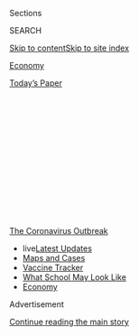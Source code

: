 <div id="app">

<div>

<div>

<div>

<div class="NYTAppHideMasthead css-1q2w90k e1suatyy0">

<div class="section css-ui9rw0 e1suatyy2">

<div class="css-eph4ug er09x8g0">

<div class="css-6n7j50">

</div>

<span class="css-1dv1kvn">Sections</span>

<div class="css-10488qs">

<span class="css-1dv1kvn">SEARCH</span>

</div>

[Skip to content](#site-content)[Skip to site
index](#site-index)

</div>

<div id="masthead-section-label" class="css-1wr3we4 eaxe0e00">

[Economy](https://www.nytimes3xbfgragh.onion/section/business/economy)

</div>

<div class="css-10698na e1huz5gh0">

</div>

</div>

<div id="masthead-bar-one" class="section hasLinks css-15hmgas e1csuq9d3">

<div class="css-uqyvli e1csuq9d0">

</div>

<div class="css-1uqjmks e1csuq9d1">

</div>

<div class="css-9e9ivx">

[](https://myaccount.nytimes3xbfgragh.onion/auth/login?response_type=cookie&client_id=vi)

</div>

<div class="css-1bvtpon e1csuq9d2">

[Today’s
Paper](https://www.nytimes3xbfgragh.onion/section/todayspaper)

</div>

</div>

</div>

</div>

<div data-aria-hidden="false">

<div id="site-content" data-role="main">

<div>

<div class="css-1aor85t" style="opacity:0.000000001;z-index:-1;visibility:hidden">

<div class="css-1hqnpie">

<div class="css-epjblv">

<span class="css-17xtcya">[Economy](/section/business/economy)</span><span class="css-x15j1o">|</span><span class="css-fwqvlz">As
the Pandemic Forced Layoffs, C.E.O.s Gave Up
Little</span>

</div>

<div class="css-k008qs">

<div class="css-1iwv8en">

<span class="css-18z7m18"></span>

<div>

</div>

</div>

<span class="css-1n6z4y">https://nyti.ms/337DM7E</span>

<div class="css-1705lsu">

<div class="css-4xjgmj">

<div class="css-4skfbu" data-role="toolbar" data-aria-label="Social Media Share buttons, Save button, and Comments Panel with current comment count" data-testid="share-tools">

  - 
  - 
  - 
  - 
    
    <div class="css-6n7j50">
    
    </div>

  - 

</div>

</div>

</div>

</div>

</div>

</div>

<div id="NYT_TOP_BANNER_REGION" class="css-13pd83m">

<div>

<div id="styln-prism-menu-1592847958612" class="section interactive-content interactive-size-medium css-1edisqu">

<div class="css-17ih8de interactive-body">

<div id="scroll-container" class="css-1gj85ro">

[<span class="styln-title-wrap"><span class="css-1pje3qr">The
Coronavirus</span><span class="css-1pje3qr">
Outbreak</span></span>](https://www.nytimes3xbfgragh.onion/news-event/coronavirus?action=click&pgtype=Article&state=default&region=TOP_BANNER&context=storylines_menu)

  - <span class="css-kqxiym" data-emphasize="true">live</span>[Latest
    Updates](https://www.nytimes3xbfgragh.onion/2020/08/01/world/coronavirus-covid-19.html?action=click&pgtype=Article&state=default&region=TOP_BANNER&context=storylines_menu)
  - [Maps and
    Cases](https://www.nytimes3xbfgragh.onion/interactive/2020/us/coronavirus-us-cases.html?action=click&pgtype=Article&state=default&region=TOP_BANNER&context=storylines_menu)
  - [Vaccine
    Tracker](https://www.nytimes3xbfgragh.onion/interactive/2020/science/coronavirus-vaccine-tracker.html?action=click&pgtype=Article&state=default&region=TOP_BANNER&context=storylines_menu)
  - [What School May Look
    Like](https://www.nytimes3xbfgragh.onion/interactive/2020/07/29/us/schools-reopening-coronavirus.html?action=click&pgtype=Article&state=default&region=TOP_BANNER&context=storylines_menu)
  - [Economy](https://www.nytimes3xbfgragh.onion/live/2020/07/31/business/stock-market-today-coronavirus?action=click&pgtype=Article&state=default&region=TOP_BANNER&context=storylines_menu)

</div>

</div>

</div>

</div>

</div>

<div id="top-wrapper" class="css-1sy8kpn">

<div id="top-slug" class="css-l9onyx">

Advertisement

</div>

[Continue reading the main
story](#after-top)

<div class="ad top-wrapper" style="text-align:center;height:100%;display:block;min-height:250px">

<div id="top" class="place-ad" data-position="top" data-size-key="top">

</div>

</div>

<div id="after-top">

</div>

</div>

<div>

<div id="sponsor-wrapper" class="css-1hyfx7x">

<div id="sponsor-slug" class="css-19vbshk">

Supported by

</div>

[Continue reading the main
story](#after-sponsor)

<div id="sponsor" class="ad sponsor-wrapper" style="text-align:center;height:100%;display:block">

</div>

<div id="after-sponsor">

</div>

</div>

<div class="css-186x18t">

</div>

<div class="css-1vkm6nb ehdk2mb0">

# As the Pandemic Forced Layoffs, C.E.O.s Gave Up Little

</div>

Some corporate bosses offered to cut their pay, but most did not. Those
who did gave up less than 10 percent of what they received last year.

<div class="css-79elbk" data-testid="photoviewer-wrapper">

<div class="css-z3e15g" data-testid="photoviewer-wrapper-hidden">

</div>

<div class="css-1a48zt4 ehw59r15" data-testid="photoviewer-children">

![<span class="css-16f3y1r e13ogyst0" data-aria-hidden="true">Bob Iger,
the executive chairman of the Walt Disney Company, took a salary cut of
more than $2 million but that amounted to just over 3 percent of what he
received last
year.</span><span class="css-cnj6d5 e1z0qqy90" itemprop="copyrightHolder"><span class="css-1ly73wi e1tej78p0">Credit...</span><span><span>Justin
Lane/EPA, via
Shutterstock</span></span></span>](https://static01.graylady3jvrrxbe.onion/images/2020/07/29/business/29ceopay1/merlin_169527321_ee36f0f1-b490-46bf-81f6-e7de975ece66-articleLarge.jpg?quality=75&auto=webp&disable=upscale)

</div>

</div>

<div class="css-18e8msd">

<div class="css-vp77d3 epjyd6m0">

<div class="css-hus3qt ey68jwv0" data-aria-hidden="true">

[![Peter
Eavis](https://static01.graylady3jvrrxbe.onion/images/2018/12/10/multimedia/author-peter-eavis/author-peter-eavis-thumbLarge.png
"Peter Eavis")](https://www.nytimes3xbfgragh.onion/by/peter-eavis)

</div>

<div class="css-1baulvz">

By [<span class="css-1baulvz last-byline" itemprop="name">Peter
Eavis</span>](https://www.nytimes3xbfgragh.onion/by/peter-eavis)

</div>

</div>

  - 
    
    <div class="css-ld3wwf e16638kd2">
    
    July 29,
    2020
    
    </div>

  - 
    
    <div class="css-4xjgmj">
    
    <div class="css-d8bdto" data-role="toolbar" data-aria-label="Social Media Share buttons, Save button, and Comments Panel with current comment count" data-testid="share-tools">
    
      - 
      - 
      - 
      - 
        
        <div class="css-6n7j50">
        
        </div>
    
      - 
    
    </div>
    
    </div>

</div>

</div>

<div class="section meteredContent css-1r7ky0e" name="articleBody" itemprop="articleBody">

<div class="css-1fanzo5 StoryBodyCompanionColumn">

<div class="css-53u6y8">

When the pandemic prompted companies to furlough or lay off thousands of
employees, some chief executives decided to show solidarity by forgoing
some of their pay.

But it turns out that their sacrifice was minimal.

A survey of some 3,000 public companies shows that the cuts — which, so
far, have come in the form of [salary
reductions](https://www.nytimes3xbfgragh.onion/2020/05/24/business/economy/coronavirus-pay-cuts.html)
— were tiny compared with their total pay last year. Total pay includes
things like bonuses and stock awards that typically make up the bulk of
what corporate bosses take home.

Only a small percentage of the companies cut salaries for their senior
executives at all, which is surprising given that the pandemic has
crushed profits and sales for many companies, forcing large layoffs. But
even among businesses that did cut the boss’s pay, two-thirds of the
chief executives took reductions that were equivalent to only 10 percent
or less of their 2019 compensation, according to an analysis by
CGLytics, a compensation analysis firm.

Companies in this group include the Walt Disney Company, Delta Air
Lines, United Airlines and Marriott International. All of those
businesses have laid off or furloughed employees or pressed workers to
take pay cuts.

</div>

</div>

<div class="css-1fanzo5 StoryBodyCompanionColumn">

<div class="css-53u6y8">

This compensation analysis offers another example of how the coronavirus
pandemic has [walloped the working and middle
classes](https://www.nytimes3xbfgragh.onion/2020/03/15/world/europe/coronavirus-inequality.html)
while mostly sparing the people at the very top of the economic
hierarchy.

<div id="NYT_MAIN_CONTENT_1_REGION" class="css-9tf9ac">

<div>

<div id="styln-covid-updates-markets" class="section interactive-content interactive-size-medium css-1ftcdic">

<div class="css-17ih8de interactive-body">

<div id="styln-briefing-block">

<div class="briefing-block-header-section">

# [Latest Updates: Economy](https://www.nytimes3xbfgragh.onion/live/2020/07/31/business/stock-market-today-coronavirus?action=click&pgtype=Article&state=default&region=MAIN_CONTENT_1&context=storylines_live_updates)

</div>

<div class="briefing-block-lb-items">

<div class="briefing-block-update-time">

[20h
ago](https://www.nytimes3xbfgragh.onion/live/2020/07/31/business/stock-market-today-coronavirus?action=click&pgtype=Article&state=default&region=MAIN_CONTENT_1&context=storylines_live_updates#kodaks-chief-executive-was-given-stock-options-then-the-share-price-spiked-1000-percent)

</div>

<div>

[Kodak’s chief executive was given stock options. Then the share price
spiked 1,000
percent.](https://www.nytimes3xbfgragh.onion/live/2020/07/31/business/stock-market-today-coronavirus?action=click&pgtype=Article&state=default&region=MAIN_CONTENT_1&context=storylines_live_updates#kodaks-chief-executive-was-given-stock-options-then-the-share-price-spiked-1000-percent)

</div>

<div class="briefing-block-update-time">

[23h
ago](https://www.nytimes3xbfgragh.onion/live/2020/07/31/business/stock-market-today-coronavirus?action=click&pgtype=Article&state=default&region=MAIN_CONTENT_1&context=storylines_live_updates#fitch-ratings-downgrades-its-outlook-on-us-debt)

</div>

<div>

[Fitch Ratings downgrades its outlook on U.S.
debt.](https://www.nytimes3xbfgragh.onion/live/2020/07/31/business/stock-market-today-coronavirus?action=click&pgtype=Article&state=default&region=MAIN_CONTENT_1&context=storylines_live_updates#fitch-ratings-downgrades-its-outlook-on-us-debt)

</div>

<div class="briefing-block-update-time">

[29h
ago](https://www.nytimes3xbfgragh.onion/live/2020/07/31/business/stock-market-today-coronavirus?action=click&pgtype=Article&state=default&region=MAIN_CONTENT_1&context=storylines_live_updates#us-sanctions-more-chinese-officials-over-human-rights-violations-as-tensions-flare)

</div>

<div>

[U.S. sanctions more Chinese officials over human rights violations as
tensions
flare](https://www.nytimes3xbfgragh.onion/live/2020/07/31/business/stock-market-today-coronavirus?action=click&pgtype=Article&state=default&region=MAIN_CONTENT_1&context=storylines_live_updates#us-sanctions-more-chinese-officials-over-human-rights-violations-as-tensions-flare)

</div>

</div>

<div class="briefing-block-footer">

<div class="briefing-block-footer-meta">

[See more
updates](https://www.nytimes3xbfgragh.onion/live/2020/07/31/business/stock-market-today-coronavirus?action=click&pgtype=Article&state=default&region=MAIN_CONTENT_1&context=storylines_live_updates)

</div>

<div class="briefing-block-briefinglinks">

<span>More live coverage:</span>
[Global](https://www.nytimes3xbfgragh.onion/2020/08/01/world/coronavirus-covid-19.html?action=click&pgtype=Article&state=default&region=MAIN_CONTENT_1&context=storylines_live_updates)

</div>

</div>

</div>

</div>

</div>

</div>

</div>

“These salary cuts were more window dressing than anything else,” said
Liz Shuler, secretary-treasurer of the A.F.L.-C.I.O. The labor
federation on Wednesday released a report showing that companies in the
S\&P 500 stock index last year [paid chief executives on average 264
times as much as median employees](https://aflcio.org/paywatch), down
from 287 times in 2018.

Of course, this analysis is incomplete because the year is not over. In
the coming months, corporate boards could decide to significantly reduce
the bonuses and stock options they hand out to top executives for 2020.
That would represent a big break from recent years when boards, which
are primarily made up of corporate executives and investors, [approved
ever higher pay
packages](https://www.nytimes3xbfgragh.onion/2019/05/24/business/highest-paid-ceos-2018.html).

A few chief executives have already taken a sizable hit. The survey
showed that Glenn Kelman, [chief executive of
Redfin](https://www.nytimes3xbfgragh.onion/2016/07/10/technology/a-start-up-shies-away-from-the-gig-economy.html),
a Seattle-based real estate brokerage, took a pay cut that was
equivalent to the $284,000 he got in 2019. “The reason we did it is
because we had to furlough or lay off more than a thousand people,” Mr.
Kelman said when asked what motivated the decision to withhold his
salary. “It’s not just about the pay cut; it’s about the general sense
that capitalism is not working for everyone.”

</div>

</div>

<div class="css-79elbk" data-testid="photoviewer-wrapper">

<div class="css-z3e15g" data-testid="photoviewer-wrapper-hidden">

</div>

<div class="css-1a48zt4 ehw59r15" data-testid="photoviewer-children">

![<span class="css-16f3y1r e13ogyst0" data-aria-hidden="true">Glenn
Kelman, chief executive of Redfin, took a cut that was equivalent to all
the pay he received last
year.</span><span class="css-cnj6d5 e1z0qqy90" itemprop="copyrightHolder"><span class="css-1ly73wi e1tej78p0">Credit...</span><span>David
Ryder/Bloomberg</span></span>](https://static01.graylady3jvrrxbe.onion/images/2020/07/29/business/29ceopay2/merlin_175049490_9e723d76-05dd-4fec-bd4d-8cad5fcedd60-articleLarge.jpg?quality=75&auto=webp&disable=upscale)

</div>

</div>

<div class="css-1fanzo5 StoryBodyCompanionColumn">

<div class="css-53u6y8">

CGLytics surveyed the companies in the Russell 3000 index, which
comprises most of the publicly traded businesses in the United States,
and found that 419 companies had disclosed details of salary cuts. Only
about 10 percent of those companies cut salaries by more than 25 percent
of the executive’s 2019 total “realized” compensation, a figure that
CGLytics came up with by adding up all the money and stock each boss
received last year. The firm values the stock at the price at which
trading ended on Dec. 31.

</div>

</div>

<div class="css-1fanzo5 StoryBodyCompanionColumn">

<div class="css-53u6y8">

The price of [many stocks fell sharply this
spring](https://www.nytimes3xbfgragh.onion/2020/03/20/business/coronavirus-trump-stock-market.html)
when the pandemic took hold. But stocks can recover over time, and [many
have soared since
March](https://www.nytimes3xbfgragh.onion/2020/06/08/business/recession-stock-market-coronavirus.html).

As it became clear that the pandemic was going to devastate the economy
and their businesses, many boards and chief executives appeared to sense
a need to tell workers and investors that they were sharing in the pain.

United Airlines said the executives’ salary cuts were a recognition of
the impact of the pandemic and “to lead by example.” United, which has
been hit hard by a plunge in demand for air travel, is expected to start
[furloughing up to 36,000
workers](https://www.nytimes3xbfgragh.onion/2020/07/08/business/united-airlines-furlough-36000.html)
on Oct. 1. Oscar Munoz, who in May became United’s executive chairman
after serving as chief executive, did not get salary from March 10
through June 30, which amounted to a $610,000 pay cut on the $2 million
salary he is being paid this year. But the reduction was a little less
than 3 percent of the $22.2 million Mr. Munoz took home in 2019.

[United’s new chief
executive,](https://www.nytimes3xbfgragh.onion/2019/12/05/business/united-ceo-oscar-munoz.html)
J. Scott Kirby, will give up around $790,000 of salary this year. That
is equivalent to 9 percent of the $8.7 million that CGLytics estimates
he received last year. United said that it was “extremely unlikely” that
it would make 2020 bonus payments, which it planned to set at 250
percent of salary, to its top executives.

Delta’s chief executive, Ed Bastian, took a salary cut of around
$714,000, or 5.35 percent of the total compensation he received in 2019,
according to CGLytics. A Delta representative said the decline in
Delta’s stock price and difficulties ahead for the airline would weigh
heavily on the value of Mr. Bastian’s pay. The spokesman, Trebor
Banstetter, said the value of Mr. Bastian’s total compensation this year
was likely to be down 58 percent from “pre-pandemic projections,” but he
did not provide details of how the company arrived at that figure. Delta
is asking its pilots [to take pay cuts in order to keep their
jobs](https://www.nytimes3xbfgragh.onion/2020/07/17/business/delta-tells-its-pilots-take-a-15-percent-pay-cut-and-keep-your-jobs.html).

</div>

</div>

<div class="css-79elbk" data-testid="photoviewer-wrapper">

<div class="css-z3e15g" data-testid="photoviewer-wrapper-hidden">

</div>

<div class="css-1a48zt4 ehw59r15" data-testid="photoviewer-children">

<div class="css-1xdhyk6 erfvjey0">

<span class="css-1ly73wi e1tej78p0">Image</span>

<div class="css-zjzyr8">

<div data-testid="lazyimage-container" style="height:257.77777777777777px">

</div>

</div>

</div>

<span class="css-16f3y1r e13ogyst0" data-aria-hidden="true">Arne M.
Sorenson, the chief executive of Marriott International, received a pay
cut that amounted to less than 2 percent of the total compensation he
received last
year.</span><span class="css-cnj6d5 e1z0qqy90" itemprop="copyrightHolder"><span class="css-1ly73wi e1tej78p0">Credit...</span><span>Doug
Mills/The New York Times</span></span>

</div>

</div>

<div class="css-1fanzo5 StoryBodyCompanionColumn">

<div class="css-53u6y8">

Disney awarded Robert A. Iger, its former chief executive who stepped
down in February, large compensation packages over the nearly 15 years
that he led the company. Mr. Iger, who is now executive chairman, gave
up his salary from the end of March through the end of the year. The
$2.25 million in forgone pay is equivalent to 3.3 percent of Mr. Iger’s
total realized compensation in 2019, according to CGLytics. Disney
furloughed [tens of thousands of
workers](https://www.nytimes3xbfgragh.onion/2020/07/08/business/coronavirus-disney-world-reopening.html)
in March.

The hotel industry has also been hit hard by the pandemic and companies
like Marriott International have been furloughing and laying off
workers. The company’s chief executive, Arne M. Sorenson, took a salary
cut that was equivalent to less than 2 percent of the $66 million in
total compensation that CGLytics says he was paid in 2019. Connie Kim, a
Marriott spokeswoman, said nearly $50 million of the compensation for
last year was related to stock appreciation rights granted nine to 10
years earlier.

Some companies merely deferred salary payments for senior executives,
rather than make outright cuts. General Motors deferred 30 percent of
the salary of its chief executive, Mary T. Barra, and other top leaders,
and 20 percent of other white-collar employees. The deferrals, which
began on April 1, were going to last for as long as six months, but on
Tuesday, General Motors told employees that it was ending the 20 percent
deferrals on Aug. 1. Ms. Barra and the other senior executives will
continue to defer 10 percent of their salaries. She made $30 million in
total realized compensation last year, according to CGLytics.

When asked why the deferrals were ending sooner than expected, James R.
Cain, a company spokesman, said, “The business demanded that we conserve
cash and it is recovering faster than we expected.”

</div>

</div>

<div>

</div>

</div>

<div>

</div>

<div>

</div>

<div>

</div>

<div>

<div id="bottom-wrapper" class="css-1ede5it">

<div id="bottom-slug" class="css-l9onyx">

Advertisement

</div>

[Continue reading the main
story](#after-bottom)

<div id="bottom" class="ad bottom-wrapper" style="text-align:center;height:100%;display:block;min-height:90px">

</div>

<div id="after-bottom">

</div>

</div>

</div>

</div>

</div>

## Site Index

<div>

</div>

## Site Information Navigation

  - [© <span>2020</span> <span>The New York Times
    Company</span>](https://help.nytimes3xbfgragh.onion/hc/en-us/articles/115014792127-Copyright-notice)

<!-- end list -->

  - [NYTCo](https://www.nytco.com/)
  - [Contact
    Us](https://help.nytimes3xbfgragh.onion/hc/en-us/articles/115015385887-Contact-Us)
  - [Work with us](https://www.nytco.com/careers/)
  - [Advertise](https://nytmediakit.com/)
  - [T Brand Studio](http://www.tbrandstudio.com/)
  - [Your Ad
    Choices](https://www.nytimes3xbfgragh.onion/privacy/cookie-policy#how-do-i-manage-trackers)
  - [Privacy](https://www.nytimes3xbfgragh.onion/privacy)
  - [Terms of
    Service](https://help.nytimes3xbfgragh.onion/hc/en-us/articles/115014893428-Terms-of-service)
  - [Terms of
    Sale](https://help.nytimes3xbfgragh.onion/hc/en-us/articles/115014893968-Terms-of-sale)
  - [Site
    Map](https://spiderbites.nytimes3xbfgragh.onion)
  - [Help](https://help.nytimes3xbfgragh.onion/hc/en-us)
  - [Subscriptions](https://www.nytimes3xbfgragh.onion/subscription?campaignId=37WXW)

</div>

</div>

</div>

</div>
